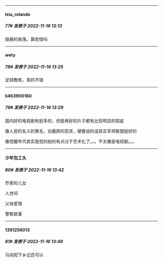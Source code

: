

*****

####  leia_rolando  
##### 77#       发表于 2022-11-16 13:13

隐蔽的角落。算悲情吗



*****

####  wety  
##### 78#       发表于 2022-11-16 13:25

足球教练，真的不错

*****

####  li463900160  
##### 79#       发表于 2022-11-16 13:29

国内好的电视剧有挺多的，但是再好的片子都有比较明显的瑕疵

像人民的名义的黄毛，白鹿原的百灵，硬要说的话其实军师联盟挺好的

像觉醒年代其实我觉的拍的有点过于艺术化了。。。不太像是电视剧。。。



*****

####  少年包工头  
##### 80#       发表于 2022-11-16 13:42

乔家的儿女

人世间

父母爱情

警察故事



*****

####  1391256013  
##### 81#       发表于 2022-11-16 13:49

马向阳下乡记还可以


